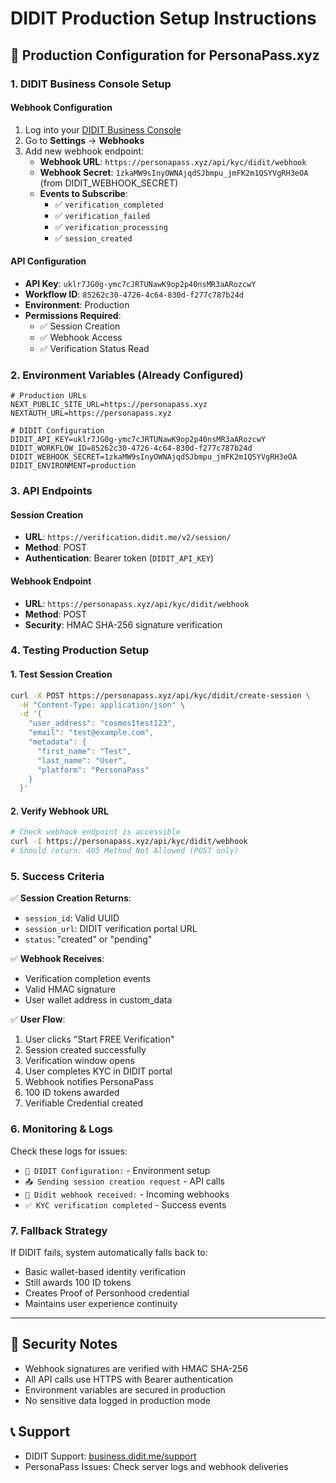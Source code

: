 # DIDIT Production Setup Instructions

## 🚀 Production Configuration for PersonaPass.xyz

### 1. DIDIT Business Console Setup

#### Webhook Configuration
1. Log into your [DIDIT Business Console](https://business.didit.me/)
2. Go to **Settings** → **Webhooks**
3. Add new webhook endpoint:
   - **Webhook URL**: `https://personapass.xyz/api/kyc/didit/webhook`
   - **Webhook Secret**: `1zkaMW9sInyOWNAjqdSJbmpu_jmFK2m1QSYVgRH3eOA` (from DIDIT_WEBHOOK_SECRET)
   - **Events to Subscribe**:
     - ✅ `verification_completed`
     - ✅ `verification_failed`
     - ✅ `verification_processing`
     - ✅ `session_created`

#### API Configuration
- **API Key**: `uklr7JG0g-ymc7cJRTUNawK9op2p40nsMR3aARozcwY`
- **Workflow ID**: `85262c30-4726-4c64-830d-f277c787b24d`
- **Environment**: Production
- **Permissions Required**:
  - ✅ Session Creation
  - ✅ Webhook Access
  - ✅ Verification Status Read

### 2. Environment Variables (Already Configured)

```env
# Production URLs
NEXT_PUBLIC_SITE_URL=https://personapass.xyz
NEXTAUTH_URL=https://personapass.xyz

# DIDIT Configuration
DIDIT_API_KEY=uklr7JG0g-ymc7cJRTUNawK9op2p40nsMR3aARozcwY
DIDIT_WORKFLOW_ID=85262c30-4726-4c64-830d-f277c787b24d  
DIDIT_WEBHOOK_SECRET=1zkaMW9sInyOWNAjqdSJbmpu_jmFK2m1QSYVgRH3eOA
DIDIT_ENVIRONMENT=production
```

### 3. API Endpoints

#### Session Creation
- **URL**: `https://verification.didit.me/v2/session/`
- **Method**: POST
- **Authentication**: Bearer token (`DIDIT_API_KEY`)

#### Webhook Endpoint
- **URL**: `https://personapass.xyz/api/kyc/didit/webhook`
- **Method**: POST
- **Security**: HMAC SHA-256 signature verification

### 4. Testing Production Setup

#### 1. Test Session Creation
```bash
curl -X POST https://personapass.xyz/api/kyc/didit/create-session \
  -H "Content-Type: application/json" \
  -d '{
    "user_address": "cosmos1test123",
    "email": "test@example.com",
    "metadata": {
      "first_name": "Test",
      "last_name": "User",
      "platform": "PersonaPass"
    }
  }'
```

#### 2. Verify Webhook URL
```bash
# Check webhook endpoint is accessible
curl -I https://personapass.xyz/api/kyc/didit/webhook
# Should return: 405 Method Not Allowed (POST only)
```

### 5. Success Criteria

✅ **Session Creation Returns**:
- `session_id`: Valid UUID
- `session_url`: DIDIT verification portal URL
- `status`: "created" or "pending"

✅ **Webhook Receives**:
- Verification completion events
- Valid HMAC signature
- User wallet address in custom_data

✅ **User Flow**:
1. User clicks "Start FREE Verification" 
2. Session created successfully
3. Verification window opens
4. User completes KYC in DIDIT portal
5. Webhook notifies PersonaPass
6. 100 ID tokens awarded
7. Verifiable Credential created

### 6. Monitoring & Logs

Check these logs for issues:
- `🔧 DIDIT Configuration:` - Environment setup
- `📤 Sending session creation request` - API calls
- `📨 Didit webhook received:` - Incoming webhooks
- `✅ KYC verification completed` - Success events

### 7. Fallback Strategy

If DIDIT fails, system automatically falls back to:
- Basic wallet-based identity verification
- Still awards 100 ID tokens
- Creates Proof of Personhood credential
- Maintains user experience continuity

---

## 🔐 Security Notes

- Webhook signatures are verified with HMAC SHA-256
- All API calls use HTTPS with Bearer authentication
- Environment variables are secured in production
- No sensitive data logged in production mode

## 📞 Support

- DIDIT Support: [business.didit.me/support](https://business.didit.me/support)
- PersonaPass Issues: Check server logs and webhook deliveries